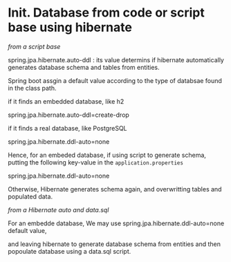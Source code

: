 # Init. Database from code or script base using hibernate

*from a script base*

spring.jpa.hibernate.auto-ddl : its value determins if hibernate automatically generates database schema and tables from entities. 

Spring boot assgin a default value according to the type of databsae found in the class path. 

if it finds an embedded database, like h2 

spring.jpa.hibernate.auto-ddl=create-drop

if it finds a real database, like PostgreSQL

spring.jpa.hibernate.ddl-auto=none

Hence, for an embeded database, if using script to generate schema, putting the following key-value in the `application.properties`

spring.jpa.hibernate.ddl-auto=none

Otherwise, Hibernate generates schema again, and overwritting tables and populated data. 

*from a Hibernate auto and data.sql*

For an embedde database, We may use spring.jpa.hibernate.ddl-auto=none default value,

and leaving hibernate to generate database schema from entities and then popoulate database using a data.sql script.







